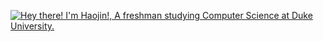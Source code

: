 [![Hey there! I'm Haojin!, A freshman studying Computer Science at Duke University.](https://pimp-my-readme.webapp.io/pimp-my-readme/wavy-banner?subtitle=A%20freshman%20studying%20Computer%20Science%20at%20Duke%20University.&title=Hey%20there%21%20I%27m%20Haojin%21)](https://pimp-my-readme.webapp.io)
